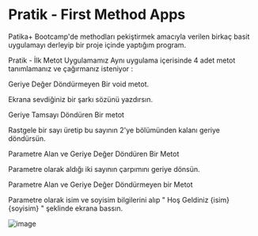 # Pratik - First Method Apps
Patika+ Bootcamp'de methodları pekiştirmek amacıyla verilen birkaç basit uygulamayı derleyip bir proje içinde yaptığım program.

Pratik - İlk Metot Uygulamamız
  Aynı uygulama içerisinde 4 adet metot tanımlamanız ve çağırmanız isteniyor :

Geriye Değer Döndürmeyen Bir void metot.

Ekrana sevdiğiniz bir şarkı sözünü yazdırsın. 

Geriye Tamsayı Döndüren Bir metot

Rastgele bir sayı üretip bu sayının 2'ye bölümünden kalanı geriye döndürsün.

Parametre Alan ve Geriye Değer Döndüren Bir Metot

Parametre olarak aldığı iki sayının çarpımını geriye dönsün.

Parametre Alan ve Geriye Değer Döndürmeyen bir Metot

Parametre olarak isim ve soyisim bilgilerini alıp " Hoş Geldiniz {isim} {soyisim} " şeklinde ekrana bassın.

![image](https://github.com/user-attachments/assets/21af6660-6aaa-4814-909f-88ebbd9aaef2)
